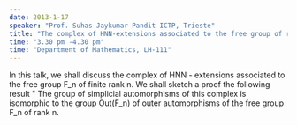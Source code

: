```yaml
---
date: 2013-1-17
speaker: "Prof. Suhas Jaykumar Pandit ICTP, Trieste"
title: "The complex of HNN-extensions associated to the free group of rank n"
time: "3.30 pm -4.30 pm" 
time: "Department of Mathematics, LH-111"
---
```

In this talk,  we shall discuss the complex of HNN - extensions
associated to the free group F_n  of finite rank n.   We shall sketch a
proof the following result " The group of simplicial automorphisms  of this
complex is isomorphic to the group Out(F_n) of outer automorphisms  of the
free group F_n of rank n.
